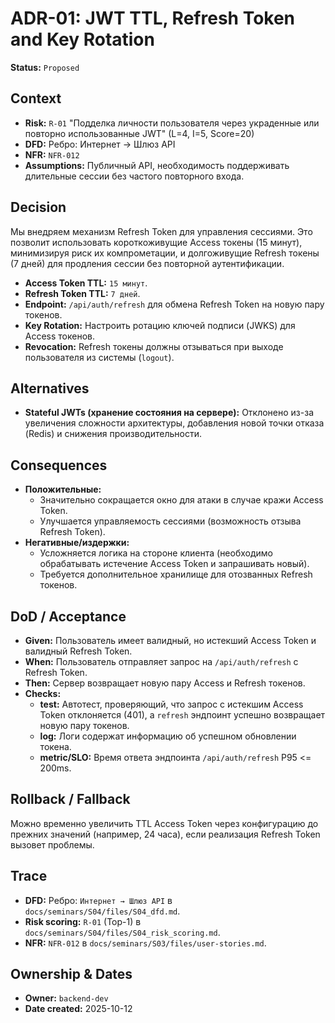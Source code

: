 # ADR-01: JWT TTL, Refresh Token and Key Rotation

**Status:** `Proposed`

## Context

- **Risk:** `R-01` "Подделка личности пользователя через украденные или повторно использованные JWT" (L=4, I=5, Score=20)
- **DFD:** Ребро: Интернет → Шлюз API
- **NFR:** `NFR-012`
- **Assumptions:** Публичный API, необходимость поддерживать длительные сессии без частого повторного входа.

## Decision

Мы внедряем механизм Refresh Token для управления сессиями. Это позволит использовать короткоживущие Access токены (15 минут), минимизируя риск их компрометации, и долгоживущие Refresh токены (7 дней) для продления сессии без повторной аутентификации.

- **Access Token TTL:** `15 минут`.
- **Refresh Token TTL:** `7 дней`.
- **Endpoint:** `/api/auth/refresh` для обмена Refresh Token на новую пару токенов.
- **Key Rotation:** Настроить ротацию ключей подписи (JWKS) для Access токенов.
- **Revocation:** Refresh токены должны отзываться при выходе пользователя из системы (`logout`).

## Alternatives

- **Stateful JWTs (хранение состояния на сервере):** Отклонено из-за увеличения сложности архитектуры, добавления новой точки отказа (Redis) и снижения производительности.

## Consequences

- **Положительные:**
  - Значительно сокращается окно для атаки в случае кражи Access Token.
  - Улучшается управляемость сессиями (возможность отзыва Refresh Token).
- **Негативные/издержки:**
  - Усложняется логика на стороне клиента (необходимо обрабатывать истечение Access Token и запрашивать новый).
  - Требуется дополнительное хранилище для отозванных Refresh токенов.

## DoD / Acceptance

- **Given:** Пользователь имеет валидный, но истекший Access Token и валидный Refresh Token.
- **When:** Пользователь отправляет запрос на `/api/auth/refresh` с Refresh Token.
- **Then:** Сервер возвращает новую пару Access и Refresh токенов.
- **Checks:**
  - **test:** Автотест, проверяющий, что запрос с истекшим Access Token отклоняется (401), а `refresh` эндпоинт успешно возвращает новую пару токенов.
  - **log:** Логи содержат информацию об успешном обновлении токена.
  - **metric/SLO:** Время ответа эндпоинта `/api/auth/refresh` P95 <= 200ms.

## Rollback / Fallback

Можно временно увеличить TTL Access Token через конфигурацию до прежних значений (например, 24 часа), если реализация Refresh Token вызовет проблемы.

## Trace

- **DFD:** Ребро: `Интернет → Шлюз API` в `docs/seminars/S04/files/S04_dfd.md`.
- **Risk scoring:** `R-01` (Top-1) в `docs/seminars/S04/files/S04_risk_scoring.md`.
- **NFR:** `NFR-012` в `docs/seminars/S03/files/user-stories.md`.

## Ownership & Dates

- **Owner:** `backend-dev`
- **Date created:** 2025-10-12
